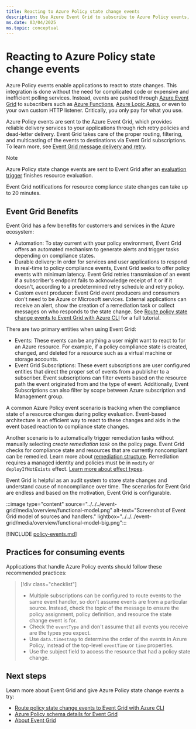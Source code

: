 ```yaml
---
title: Reacting to Azure Policy state change events
description: Use Azure Event Grid to subscribe to Azure Policy events, which allow applications to react to state changes without the need for complicated code.
ms.date: 03/04/2025
ms.topic: conceptual
---
```


# Reacting to Azure Policy state change events

Azure Policy events enable applications to react to state changes. This integration is done without the need for complicated code or expensive and inefficient polling services. Instead, events are pushed through [Azure Event Grid](../../../event-grid/index.yml) to subscribers such as [Azure Functions](../../../azure-functions/index.yml), [Azure Logic Apps](../../../logic-apps/index.yml), or even to your own custom HTTP listener. Critically, you only pay for what you use.

Azure Policy events are sent to the Azure Event Grid, which provides reliable delivery services to your applications through rich retry policies and dead-letter delivery. Event Grid takes care of the proper routing, filtering, and multicasting of the events to destinations via Event Grid subscriptions. To learn more, see [Event Grid message delivery and retry](../../../event-grid/delivery-and-retry.md).

> [!NOTE]
> Azure Policy state change events are sent to Event Grid after an
> [evaluation trigger](../how-to/get-compliance-data.md#evaluation-triggers) finishes resource
> evaluation.
> 
> Event Grid notifications for resource compliance state changes can take up to 20 minutes.

## Event Grid Benefits
Event Grid has a few benefits for customers and services in the Azure ecosystem:
- Automation: To stay current with your policy environment, Event Grid offers an automated mechanism to generate alerts and trigger tasks depending on compliance states.
- Durable delivery: In order for services and user applications to respond in real-time to policy compliance events, Event Grid seeks to offer policy events with minimum latency. Event Grid retries transmission of an event if a subscriber's endpoint fails to acknowledge receipt of it or if it doesn't, according to a predetermined retry schedule and retry policy.
- Custom event producer: Event Grid  event producers and consumers don't need to be Azure or Microsoft services. External applications can receive an alert, show the creation of a remediation task or collect messages on who responds to the state change. See [Route policy state change events to Event Grid with Azure CLI](../tutorials/route-state-change-events.md) for a full tutorial.

There are two primary entities when using Event Grid:
- Events: These events can be anything a user might want to react to for an Azure resource. For example, if a policy compliance state is created, changed, and deleted for a resource such as a virtual machine or storage accounts.
- Event Grid Subscriptions: These event subscriptions are user configured entities that direct the proper set of events from a publisher to a subscriber. Event subscriptions can filter events based on the resource path the event originated from and the type of event. Additionally, Event Subscriptions can also filter by scope between Azure subscription and Management group.

A common Azure Policy event scenario is tracking when the compliance state of a resource changes during policy evaluation. Event-based architecture is an efficient way to react to these changes and aids in the event based reaction to compliance state changes.

Another scenario is to automatically trigger remediation tasks without manually selecting _create remediation task_ on the policy page. Event Grid checks for compliance state and resources that are currently noncompliant can be remedied. Learn more about [remediation structure](../concepts/remediation-structure.md). Remediation requires a managed identity and policies must be in `modify` or `deployIfNotExists` effect. [Learn more about effect types](../how-to/remediate-resources.md).

Event Grid is helpful as an audit system to store state changes and understand cause of noncompliance over time. The scenarios for Event Grid are endless and based on the motivation, Event Grid is configurable.

:::image type="content" source="../../../event-grid/media/overview/functional-model.png" alt-text="Screenshot of Event Grid model of sources and handlers." lightbox="../../../event-grid/media/overview/functional-model-big.png":::

[!INCLUDE [policy-events.md](../../includes/policy/policy-events.md)]

## Practices for consuming events

Applications that handle Azure Policy events should follow these recommended practices:

> [!div class="checklist"]
> - Multiple subscriptions can be configured to route events to the same event handler, so don't
> assume events are from a particular source. Instead, check the topic of the message to ensure the
> policy assignment, policy definition, and resource the state change event is for.
> - Check the `eventType` and don't assume that all events you receive are the types you expect.
> - Use `data.timestamp` to determine the order of the events in Azure Policy, instead of the
> top-level `eventTime` or `time` properties.
> - Use the subject field to access the resource that had a policy state change.

## Next steps

Learn more about Event Grid and give Azure Policy state change events a try:

- [Route policy state change events to Event Grid with Azure CLI](../tutorials/route-state-change-events.md)
- [Azure Policy schema details for Event Grid](../../../event-grid/event-schema-policy.md)
- [About Event Grid](../../../event-grid/overview.md)
